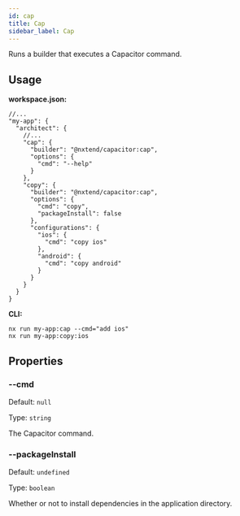 ```yaml
---
id: cap
title: Cap
sidebar_label: Cap
---
```


Runs a builder that executes a Capacitor command.

## Usage

**workspace.json:**

```
//...
"my-app": {
  "architect": {
    //...
    "cap": {
      "builder": "@nxtend/capacitor:cap",
      "options": {
        "cmd": "--help"
      }
    },
    "copy": {
      "builder": "@nxtend/capacitor:cap",
      "options": {
        "cmd": "copy",
        "packageInstall": false
      },
      "configurations": {
        "ios": {
          "cmd": "copy ios"
        },
        "android": {
          "cmd": "copy android"
        }
      }
    }
  }
}
```

**CLI:**

```
nx run my-app:cap --cmd="add ios"
nx run my-app:copy:ios
```

## Properties

### --cmd

Default: `null`

Type: `string`

The Capacitor command.

### --packageInstall

Default: `undefined`

Type: `boolean`

Whether or not to install dependencies in the application directory.
